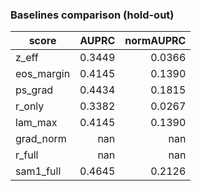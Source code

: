 ### Baselines comparison (hold-out)

| score | AUPRC | normAUPRC |
|---|---:|---:|
| z_eff | 0.3449 | 0.0366 |
| eos_margin | 0.4145 | 0.1390 |
| ps_grad | 0.4434 | 0.1815 |
| r_only | 0.3382 | 0.0267 |
| lam_max | 0.4145 | 0.1390 |
| grad_norm | nan | nan |
| r_full | nan | nan |
| sam1_full | 0.4645 | 0.2126 |